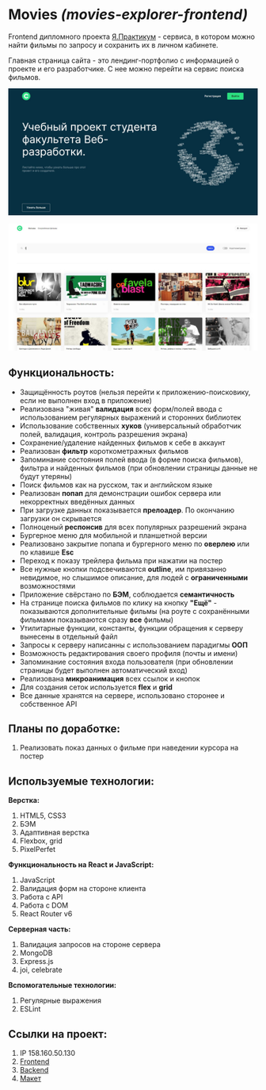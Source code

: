 # Movies *(movies-explorer-frontend)*

Frontend дипломного проекта [Я.Практикум](https://practicum.yandex.ru) - cервиса, в котором можно найти фильмы по запросу и сохранить их в личном кабинете.  

Главная страница сайта - это лендинг-портфолио с информацией о проекте и его разработчике. С нее можно перейти на сервис поиска фильмов.


![Portfolio](./src/images/scrin1.JPG)




![Movies](./src/images/scrin.JPG)


## Функциональность:

* Защищённость роутов (нельзя перейти к приложению-поисковику, если не выполнен вход в приложение)  
* Реализована "живая" __валидация__ всех форм/полей ввода с использованием регулярных выражений и сторонних библиотек  
* Использование собственных __хуков__ (универсальный обработчик полей, валидация, контроль разрешения экрана)  
* Сохранение/удаление найденных фильмов к себе в аккаунт  
* Реализован __фильтр__ короткометражных фильмов  
* Запоминание состояния полей ввода (в форме поиска фильмов), фильтра и найденных фильмов (при обновлении страницы данные не будут утеряны)  
* Поиск фильмов как на русском, так и английском языке  
* Реализован __попап__ для демонстрации ошибок сервера или некорректных введённых данных  
* При загрузке данных показывается __прелоадер__. По окончанию загрузки он скрывается  
* Полноценый __респонсив__ для всех популярных разрешений экрана  
* Бургерное меню для мобильной и планшетной версии  
* Реализовано закрытие попапа и бургерного меню по __оверлею__ или по клавише __Esc__  
* Переход к показу трейлера фильма при нажатии на постер  
* Все нужные кнопки подсвечиваются __outline__, им привязанно невидимое, но слышимое описание, для людей с __ограниченными__ возможностями  
* Приложение свёрстано по __БЭМ__, соблюдается __семантичность__  
* На странице поиска фильмов по клику на кнопку __"Ещё"__ - показываются дополнительные фильмы (на роуте с сохранёнными фильмами показываются сразу __все__ фильмы)  
* Утилитарные функции, константы, функции обращения к серверу вынесены в отдельный файл  
* Запросы к серверу написанны с использованием парадигмы __ООП__  
* Возможность редактирования своего профиля (почты и имени)  
* Запоминание состояния входа пользователя (при обновлении страницы будет выполнен автоматический вход)  
* Реализована __микроанимация__ всех ссылок и кнопок  
* Для создания сеток используется __flex__ и __grid__  
* Все данные хранятся на сервере, использовано сторонее и собственное API  

## Планы по доработке:
1. Реализовать показ данных о фильме при наведении курсора на постер

## Используемые технологии:

__Верстка:__
1. HTML5, CSS3  
2. БЭМ  
3. Адаптивная верстка  
4. Flexbox, grid  
5. PixelPerfet  

__Функциональность на React и JavaScript:__
1. JavaScript  
2. Валидация форм на стороне клиента  
3. Работа с API  
4. Работа с DOM  
5. React Router v6  

__Серверная часть:__
1. Валидация запросов на стороне сервера  
2. MongoDB  
3. Express.js  
4. joi, celebrate  

__Вспомогательные технологии:__
1. Регулярные выражения  
2. ESLint  

## Ссылки на проект:

1. IP 158.160.50.130  
2. [Frontend](https://diplom.akunstman.nomoredomains.xyz)  
3. [Backend](https://api.diplom.akunstman.nomoredomains.xyz)  
4. [Макет](https://disk.yandex.ru/d/zi5qEToXWYMvcQ)  